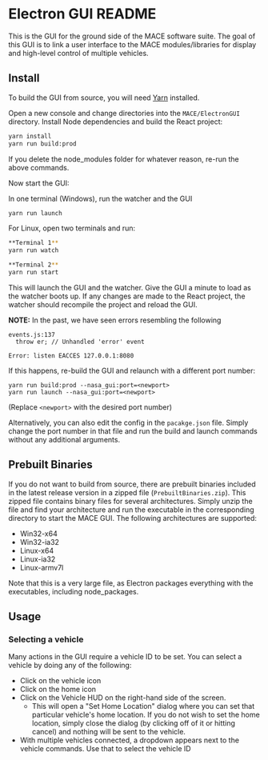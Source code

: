 # Electron GUI README

This is the GUI for the ground side of the MACE software suite. The goal of this GUI is to link a user interface to the MACE modules/libraries for display and high-level control of multiple vehicles. 

## Install
To build the GUI from source, you will need [Yarn](https://yarnpkg.com/en/docs/getting-started) installed.

Open a new console and change directories into the `MACE/ElectronGUI` directory. Install Node dependencies and build the React project:

```bash
yarn install
yarn run build:prod
```
If you delete the node_modules folder for whatever reason, re-run the above commands.

Now start the GUI:

In one terminal (Windows), run the watcher and the GUI
```bash
yarn run launch
```

For Linux, open two terminals and run:
```bash
**Terminal 1**
yarn run watch

**Terminal 2**
yarn run start
```

This will launch the GUI and the watcher. Give the GUI a minute to load as the watcher boots up. If any changes are made to the React project, the watcher should recompile the project and reload the GUI.

**NOTE:** In the past, we have seen errors resembling the following 
```
events.js:137
  throw er; // Unhandled 'error' event
  
Error: listen EACCES 127.0.0.1:8080
```
If this happens, re-build the GUI and relaunch with a different port number:
```
yarn run build:prod --nasa_gui:port=<newport>
yarn run launch --nasa_gui:port=<newport>
```
(Replace `<newport>` with the desired port number)

Alternatively, you can also edit the config in the `pacakge.json` file. Simply change the port number in that file and run the build and launch commands without any additional arguments.

## Prebuilt Binaries
If you do not want to build from source, there are prebuilt binaries included in the latest release version in a zipped file (`PrebuiltBinaries.zip`). This zipped file contains binary files for several architectures. Simply unzip the file and find your architecture and run the executable in the corresponding directory to start the MACE GUI. The following architectures are supported:

- Win32-x64
- Win32-ia32
- Linux-x64
- Linux-ia32
- Linux-armv7l

Note that this is a very large file, as Electron packages everything with the executables, including node_packages.

## Usage
### Selecting a vehicle
Many actions in the GUI require a vehicle ID to be set. You can select a vehicle by doing any of the following: 
- Click on the vehicle icon
- Click on the home icon
- Click on the Vehicle HUD on the right-hand side of the screen. 
  - This will open a "Set Home Location" dialog where you can set that particular vehicle's home location. If you do not wish to set the home location, simply close the dialog (by clicking off of it or hitting cancel) and nothing will be sent to the vehicle.
- With multiple vehicles connected, a dropdown appears next to the vehicle commands. Use that to select the vehicle ID

